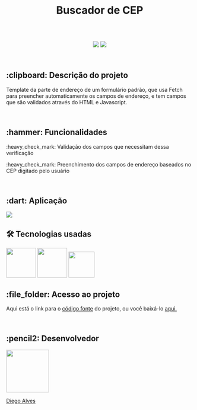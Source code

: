 <h1 align="center"> Buscador de CEP</h1>
<br>
<br>
<p align="center">
<img src="http://img.shields.io/static/v1?label=STATUS&message=EM%20DESENVOLVIMENTO&color=GREEN&style=for-the-badge"/>
 <img src="http://img.shields.io/static/v1?label=VERSION&message=1.1.1&color=blue&style=for-the-badge"/>
</p>
<br>
<h2>:clipboard: Descrição do projeto</h2>
<p>Template da parte de endereço de um formulário padrão, que usa Fetch para preencher automaticamente os campos de endereço,
  e tem campos que são validados através do HTML e Javascript.</p>
<br>
<h2> :hammer: Funcionalidades</h2>
<p>:heavy_check_mark: Validação dos campos que necessitam dessa verificação</p>
<p>:heavy_check_mark: Preenchimento dos campos de endereço baseados no CEP digitado pelo usuário</p>
<br>
<h2>:dart: Aplicação</h2>
<img src="https://user-images.githubusercontent.com/88466458/162102819-613309eb-8e70-40d0-919c-769be028a5bf.gif">
<br>
<h2>🛠️ Tecnologias usadas</h2>
<img src="https://i.imgur.com/H6mbQBX.png" width="80" height="80">
<img src="https://i.imgur.com/s2eFt6O.png" width="80" height="80">
<img src="https://i.imgur.com/jSmFeIS.png" width="70" height="70">
<br>
<h2>:file_folder: Acesso ao projeto</h2>
<p>Aqui está o link para o <a href="https://github.com/dieggoalves/dados-com-fetch">código fonte</a> do projeto, ou você baixá-lo <a href="https://github.com/dieggoalves/dados-com-fetch/archive/refs/heads/main.zip">aqui.</a></p>
<br>
<h2>:pencil2: Desenvolvedor</h2>
<a href="https://github.com/dieggoalves"><img src="https://avatars.githubusercontent.com/u/88466458?v=4" width=115><p>Diego Alves</p></a>
